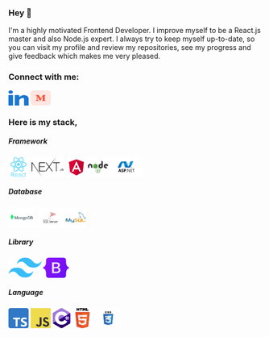 

### Hey 👋

<p>I'm a highly motivated Frontend Developer. I improve myself to be a React.js master and also Node.js expert. I always try to keep myself up-to-date, so you can visit my profile and review my repositories, see my progress and give feedback which makes me very pleased.</p>

<h3>Connect with me:</h3>  
<p>  
<a href="https://linkedin.com/in/mustafatekn" target="blank"><img align="center" src="https://raw.githubusercontent.com/mustafatekn/mustafatekn/main/src/images/linkedin.svg" alt="mustafatekn" height="30" width="40" /></a>  
<a href="https://medium.com/mustafatekn" target="blank"><img align="center" src="https://raw.githubusercontent.com/mustafatekn/mustafatekn/main/src/images/medium.svg" alt="mustafatekn" height="30" width="40" /></a>  
</p>

<h3>Here is my stack,</h3>

<h5>Framework</h5>
<p>
<img align="center"  src="https://raw.githubusercontent.com/mustafatekn/mustafatekn/main/src/images/react.svg" alt="react" height="40"/> 
<img align="center"  src="https://raw.githubusercontent.com/mustafatekn/mustafatekn/main/src/images/nextjs.webp" alt="nextjs" height="40"/> 
<img align="center"  src="https://raw.githubusercontent.com/mustafatekn/mustafatekn/main/src/images/angular.svg" alt="angular" height="40"/>
<img align="center"  src="https://raw.githubusercontent.com/mustafatekn/mustafatekn/main/src/images/nodejs.svg" alt="nodejs" height="40"/> <img align="center" src="https://raw.githubusercontent.com/mustafatekn/mustafatekn/main/src/images/asp.net.png" alt="dotnet" height="40"/>
</p>

<h5>Database</h5>
<p>
<img align="center" src="https://raw.githubusercontent.com/mustafatekn/mustafatekn/main/src/images/mongodb.webp" alt="mongodb" height="40"/> <img align="center" src="https://raw.githubusercontent.com/mustafatekn/mustafatekn/main/src/images/mssql.jpg" alt="mssql" height="40"/> 
<img align="center" src="https://raw.githubusercontent.com/mustafatekn/mustafatekn/main/src/images/mysql.png" alt="mysql" height="40"/>
</p>


<h5>Library</h5>
<p>
<img align="center" src="https://raw.githubusercontent.com/mustafatekn/mustafatekn/main/src/images/tailwind.png" alt="tailwind"  height="40"/> 
<img align="center" src="https://raw.githubusercontent.com/mustafatekn/mustafatekn/main/src/images/bootstrap.png" alt="bootstrap" height="40"/>
</p>

<h5>Language</h5>
<p>
<img align="center"  src="https://raw.githubusercontent.com/mustafatekn/mustafatekn/main/src/images/typescript.png" alt="typescript" height="40"/> <img align="center" src="https://raw.githubusercontent.com/mustafatekn/mustafatekn/main/src/images/javascript.png" alt="javascript" height="40"/> <img align="center" src="https://raw.githubusercontent.com/mustafatekn/mustafatekn/main/src/images/csharp.png" alt="csharp" height="40"/> 
<img align="center" src="https://raw.githubusercontent.com/mustafatekn/mustafatekn/main/src/images/html.png" alt="html5" height="40"/> 
<img align="center" src="https://raw.githubusercontent.com/mustafatekn/mustafatekn/main/src/images/css.jpg" alt="css3" height="40"/>
</p>
